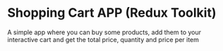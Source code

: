 # Shopping Cart APP (Redux Toolkit)

A simple app where you can buy some products, add them to your interactive cart and get the total price, quantity and price per item
